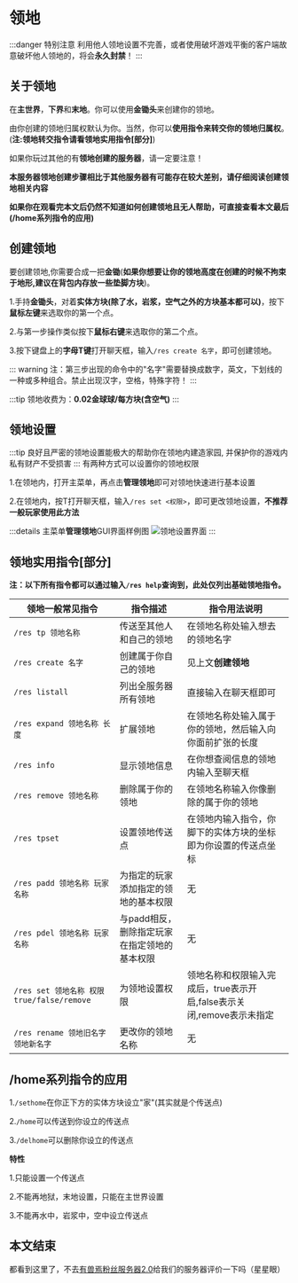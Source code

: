 # 领地
:::danger 特别注意
利用他人领地设置不完善，或者使用破坏游戏平衡的客户端故意破坏他人领地的，将会**永久封禁**！
:::
## 关于领地
在**主世界**，**下界**和**末地**。你可以使用**金锄头**来创建你的领地。

由你创建的领地归属权默认为你。当然，你可以**使用指令来转交你的领地归属权**。(**注:领地转交指令请看领地实用指令[部分]**)
 
如果你玩过其他的有**领地创建的服务器**，请一定要注意！

**本服务器领地创建步骤相比于其他服务器有可能存在较大差别，请仔细阅读创建领地相关内容**

**如果你在观看完本文后仍然不知道如何创建领地且无人帮助，可直接查看本文最后(/home系列指令的应用)**

## 创建领地
要创建领地,你需要合成一把**金锄**(**如果你想要让你的领地高度在创建的时候不拘束于地形,建议在背包内存放一些垫脚方块**)。

1.手持**金锄头**，对着**实体方块(除了水，岩浆，空气之外的方块基本都可以)**，按下**鼠标左键**来选取你的第一个点。

2.与第一步操作类似按下**鼠标右键**来选取你的第二个点。

3.按下键盘上的**字母T键**打开聊天框，输入`/res create 名字`，即可创建领地。

::: warning
注：第三步出现的命令中的"名字"需要替换成数字，英文，下划线的一种或多种组合。禁止出现汉字，空格，特殊字符！
:::

:::tip
领地收费为：**0.02金球球/每方块(含空气)**
:::
## 领地设置
:::tip
良好且严密的领地设置能极大的帮助你在领地内建造家园, 并保护你的游戏内私有财产不受损害
:::
有两种方式可以设置你的领地权限

1.在领地内，打开主菜单，再点击**管理领地**即可对领地快速进行基本设置

2.在领地内，按T打开聊天框，输入`/res set <权限>`，即可更改领地设置，**不推荐一般玩家使用此方法**

:::details 主菜单**管理领地**GUI界面样例图
![领地设置界面](/images/residenceset.png)
:::

## 领地实用指令[部分]
**注：以下所有指令都可以通过输入`/res help`查询到，此处仅列出基础领地指令。**

|领地一般常见指令|指令描述|指令用法说明|
|-----|-----|-----|
|`/res tp 领地名称`|传送至其他人和自己的领地|在领地名称处输入想去的领地名字|
|`/res create 名字`|创建属于你自己的领地|见上文**创建领地**|
|`/res listall`|列出全服务器所有领地|直接输入在聊天框即可|
|`/res expand 领地名称 长度`|扩展领地|在领地名称处输入属于你的领地，然后输入向你面前扩张的长度|
|`/res info`|显示领地信息|在你想查阅信息的领地内输入至聊天框|
|`/res remove 领地名称`|删除属于你的领地|在领地名称输入你像删除的属于你的领地|
|`/res tpset`|设置领地传送点|在领地内输入指令，你脚下的实体方块的坐标即为你设置的传送点坐标|
|`/res padd 领地名称 玩家名称`|为指定的玩家添加指定的领地的基本权限|无|
|`/res pdel 领地名称 玩家名称`|与padd相反，删除指定玩家在指定领地的基本权限|无|
|`/res set 领地名称 权限 true/false/remove`|为领地设置权限|领地名称和权限输入完成后，true表示开启,false表示关闭,remove表示未指定|
|`/res rename 领地旧名字 领地新名字`|更改你的领地名称|无|

## /home系列指令的应用

1.`/sethome`在你正下方的实体方块设立"家"(其实就是个传送点)

2.`/home`可以传送到你设立的传送点

3.`/delhome`可以删除你设立的传送点

**特性**

1.只能设置一个传送点

2.不能再地狱，末地设置，只能在主世界设置

3.不能再水中，岩浆中，空中设立传送点

## 本文结束
都看到这里了，不去[有兽焉粉丝服务器2.0](https://play.mcmod.cn/sv20186223.html)给我们的服务器评价一下吗（星星眼）
